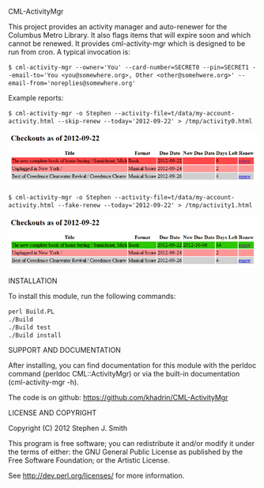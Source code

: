 CML-ActivityMgr

This project provides an activity manager and auto-renewer for the
Columbus Metro Library. It also flags items that will expire soon
and which cannot be renewed. It provides cml-activity-mgr which is
designed to be run from cron. A typical invocation is:

    $ cml-activity-mgr --owner='You' --card-number=SECRET0 --pin=SECRET1 --email-to='You <you@somewhere.org>, Other <other@somehwere.org>' --email-from='noreplies@somewhere.org'

Example reports:

    $ cml-activity-mgr -o Stephen --activity-file=t/data/my-account-activity.html --skip-renew --today='2012-09-22' > /tmp/activity0.html

![pre-renew activity report](docs/activity-pre-renew.png)

    $ cml-activity-mgr -o Stephen --activity-file=t/data/my-account-activity.html --fake-renew --today='2012-09-22' > /tmp/activity1.html

![post-renew activity report](docs/activity-post-renew.png)

INSTALLATION

To install this module, run the following commands:

    perl Build.PL
    ./Build
    ./Build test
    ./Build install

SUPPORT AND DOCUMENTATION

After installing, you can find documentation for this module with the
perldoc command (perldoc CML::ActivityMgr) or via the built-in documentation
(cml-activity-mgr -h).

The code is on github: https://github.com/khadrin/CML-ActivityMgr

LICENSE AND COPYRIGHT

Copyright (C) 2012 Stephen J. Smith

This program is free software; you can redistribute it and/or modify it
under the terms of either: the GNU General Public License as published
by the Free Software Foundation; or the Artistic License.

See http://dev.perl.org/licenses/ for more information.

